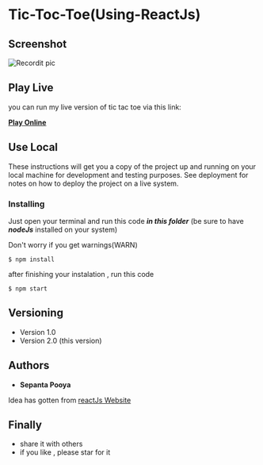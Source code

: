 # Tic-Toc-Toe(Using-ReactJs)


## Screenshot
![Recordit pic](http://s5.picofile.com/file/8362714284/Screenshot_32_.png)

## Play Live
you can run my live version of tic tac toe via this link:

[**Play Online**](https://x2kh0.codesandbox.io/)

## Use Local

These instructions will get you a copy of the project up and running on your local machine for development and testing purposes. See deployment for notes on how to deploy the project on a live system.


### Installing

Just open your terminal and run this code ***in this folder*** (be sure to have ***nodeJs*** installed on your system)

Don't worry if you get warnings(WARN)
```
$ npm install
```

after finishing your instalation , run this code

```
$ npm start
```




## Versioning

* Version 1.0 
* Version 2.0 (this version)


## Authors

* **Sepanta Pooya** 

Idea has gotten from [reactJs Website](https://reactjs.org/tutorial/tutorial.html#completing-the-game)



## Finally

* share it with others
* if you like , please star for it

